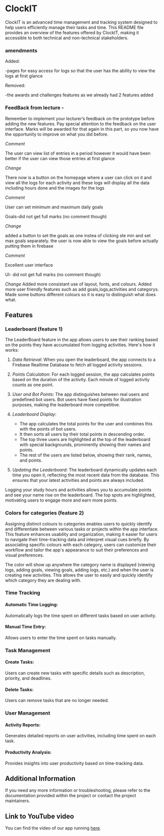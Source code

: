 # ClockIT
ClockIT is an advanced time management and tracking system designed to help users efficiently manage their tasks and time. This README file provides an overview of the features offered by ClockIT, making it accessible to both technical and non-technical stakeholders.

### amendments

Added:

-pages for easy access for logs so that the user has the ability to view the logs at first glance 

Removed:

-the awards and challenges features as we already had 2 features added



### FeedBack from lecture -

Remember to implement your lecturer’s feedback on the prototype before adding the new features. Pay special attention to the feedback on the user interface. Marks will be awarded for that again in this part, so you now have the opportunity to improve on what you did before.


*Comment*

The user can view list of entries in a period however it would have been better if the user can view those entries at first glance

*Change*

There now is a button on the homepage where a user can click on it and view all the logs for each activity and these logs will display all the data including hours done and the images for the logs

*Comment*

User can set minimum and maximum daily goals

Goals-did not get full marks
(no comment though)

*Change*

added a button to set the goals as one instea of clicking ste min and set max goals separately. the user is now able to view the goals before actually putting them in firebase

*Comment*

Excellent user interface

UI- did not get full marks
(no comment though)

*Change*
Added more consistant use of layout, fonts, and colours. Added more user friendly features such as add goals,logs,activities and categorys. Made some buttons different colours so it is easy to distinguish what does what.

## Features
### Leaderboard (feature 1)
The LeaderBoard feature in the app allows users to see their ranking based on the points they have accumulated from logging activities. Here's how it works:

1. *Data Retrieval*: When you open the leaderboard, the app connects to a Firebase Realtime Database to fetch all logged activity sessions.

2. *Points Calculation*: For each logged session, the app calculates points based on the duration of the activity. Each minute of logged activity counts as one point.

3. *User and Bot Points*: The app distinguishes between real users and predefined bot users. Bot users have fixed points for illustration purposes, making the leaderboard more competitive.

4. *Leaderboard Display*: 
    - The app calculates the total points for the user and combines this with the points of bot users.
    - It then sorts all users by their total points in descending order.
    - The top three users are highlighted at the top of the leaderboard with special backgrounds, prominently showing their names and points.
    - The rest of the users are listed below, showing their rank, names, and points.

5. *Updating the Leaderboard*: The leaderboard dynamically updates each time you open it, reflecting the most recent data from the database. This ensures that your latest activities and points are always included.

Logging your study hours and activities allows you to accumulate points and see your name rise on the leaderboard. The top spots are highlighted, motivating users to engage more and earn more points.

### Colors for categories (feature 2)
Assigning distinct colours to categories enables users to quickly identify and differentiate between various tasks or projects within the app interface. This feature enhances usability and organization, making it easier for users to navigate their time-tracking data and interpret visual cues briefly. By associating specific colours with each category, users can customize their workflow and tailor the app's appearance to suit their preferences and visual preferences.

The color will show up anywhere the category name is displayed (viewing logs, adding goals, viewing goals, adding logs, etc.) and when the user is creating new activities. This allows the user to easily and quickly identify which category they are dealing with.

### Time Tracking
#### Automatic Time Logging: 
Automatically logs the time spent on different tasks based on user activity.
#### Manual Time Entry:
Allows users to enter the time spent on tasks manually.

### Task Management
#### Create Tasks:
Users can create new tasks with specific details such as description, priority, and deadlines.
#### Delete Tasks:
Users can remove tasks that are no longer needed.

### User Management
#### Activity Reports:
Generates detailed reports on user activities, including time spent on each task.
#### Productivity Analysis:
Provides insights into user productivity based on time-tracking data.

## Additional Information
If you need any more information or troubleshooting, please refer to the documentation provided within the project or contact the project maintainers.

## Link to YouTube video
You can find the video of our app running [here](https://www.youtube.com/watch?v=Q9zIdVPtHmU).
